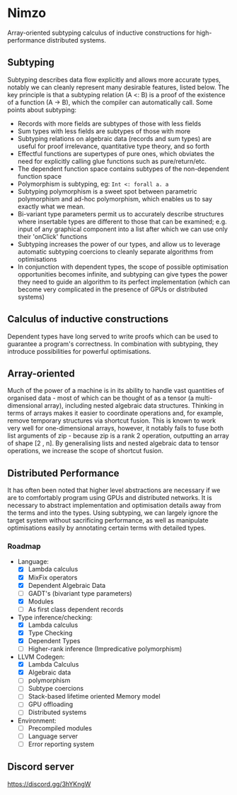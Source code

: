 # Nimzo
Array-oriented subtyping calculus of inductive constructions for high-performance distributed systems.

## Subtyping
Subtyping describes data flow explicitly and allows more accurate types, notably we can cleanly represent many desirable features, listed below. The key principle is that a subtyping relation (A <: B) is a proof of the existence of a function (A -> B), which the compiler can automatically call. Some points about subtyping:
* Records with more fields are subtypes of those with less fields
* Sum types with less fields are subtypes of those with more
* Subtyping relations on algebraic data (records and sum types) are useful for proof irrelevance, quantitative type theory, and so forth
* Effectful functions are supertypes of pure ones, which obviates the need for explicitly calling glue functions such as pure/return/etc.
* The dependent function space contains subtypes of the non-dependent function space
* Polymorphism is subtyping, eg: `Int <: forall a. a`
* Subtyping polymorphism is a sweet spot between parametric polymorphism and ad-hoc polymorphism, which enables us to say exactly what we mean.
* Bi-variant type parameters permit us to accurately describe structures where insertable types are different to those that can be examined; e.g. input of any graphical component into a list after which we can use only their 'onClick' functions
* Subtyping increases the power of our types, and allow us to leverage automatic subtyping coercions to cleanly separate algorithms from optimisations
* In conjunction with dependent types, the scope of possible optimisation opportunities becomes infinite, and subtyping can give types the power they need to guide an algorithm to its perfect implementation (which can become very complicated in the presence of GPUs or distributed systems)

## Calculus of inductive constructions
Dependent types have long served to write proofs which can be used to guarantee a program's correctness. In combination with subtyping, they introduce possibilities for powerful optimisations.

## Array-oriented
Much of the power of a machine is in its ability to handle vast quantities of organised data - most of which can be thought of as a tensor (a multi-dimensional array), including nested algebraic data structures. Thinking in terms of arrays makes it easier to coordinate operations and, for example, remove temporary structures via shortcut fusion. This is known to work very well for one-dimensional arrays, however, it notably fails to fuse both list arguments of zip - because zip is a rank 2 operation, outputting an array of shape [2 , n]. By generalising lists and nested algebraic data to tensor operations, we increase the scope of shortcut fusion.
  
## Distributed Performance
It has often been noted that higher level abstractions are necessary if we are to comfortably program using GPUs and distributed networks. It is necessary to abstract implementation and optimisation details away from the terms and into the types. Using subtyping, we can largely ignore the target system without sacrificing performance, as well as manipulate optimisations easily by annotating certain terms with detailed types.

### Roadmap
- Language:
    - [x] Lambda calculus
    - [x] MixFix operators
    - [x] Dependent Algebraic Data
    - [ ] GADT's (bivariant type parameters)
    - [x] Modules
    - [ ] As first class dependent records
- Type inference/checking:
    - [x] Lambda calculus
    - [x] Type Checking
    - [x] Dependent Types
    - [ ] Higher-rank inference (Impredicative polymorphism)
- LLVM Codegen:
    - [x] Lambda Calculus
    - [x] Algebraic data
    - [ ] polymorphism
    - [ ] Subtype coercions
    - [ ] Stack-based lifetime oriented Memory model
    - [ ] GPU offloading
    - [ ] Distributed systems
- Environment:
    - [ ] Precompiled modules
    - [ ] Language server
    - [ ] Error reporting system

## Discord server
https://discord.gg/3hYKngW
